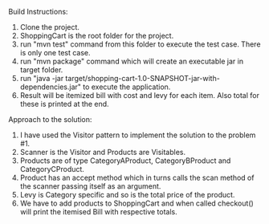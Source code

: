 
Build Instructions:

1. Clone the project.
2. ShoppingCart is the root folder for the project.
3. run "mvn test" command from this folder to execute the test case. There is only one test case.
4. run "mvn package" command which will create an executable jar in target folder.
5. run "java -jar target/shopping-cart-1.0-SNAPSHOT-jar-with-dependencies.jar" to execute the application.
6. Result will be itemized bill with cost and levy for each item. Also total for these is printed at the end.



 
Approach to the solution:

1. I have used the Visitor pattern to implement the solution to the problem #1.
2. Scanner is the Visitor and Products are Visitables.
3. Products are of type CategoryAProduct, CategoryBProduct and CategoryCProduct.
4. Product has an accept method which in turns calls the scan method of the scanner passing itself as an argument.
5. Levy is Category specific and so is the total price of the product.
6. We have to add products to ShoppingCart and when called checkout() will print the itemised Bill with respective totals.
